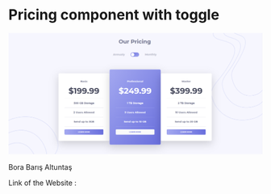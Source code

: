 # Pricing component with toggle

![Design preview](./design/design.png)

Bora Barış Altuntaş

Link of the Website : 